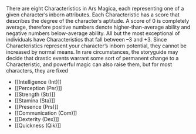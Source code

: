 There are eight Characteristics in Ars Magica, each representing one of a given character’s inborn attributes. Each Characteristic has a score that describes the degree of the character’s aptitude. A score of 0 is completely average, therefore positive numbers denote higher-than-average ability and negative numbers below-average ability. All but the most exceptional of individuals have Characteristics that fall between –3 and +3.
Since Characteristics represent your character’s inborn potential, they cannot be increased by normal means. In rare circumstances, the storyguide may decide that drastic events warrant some sort of permanent change to a Characteristic, and powerful magic can also raise them, but for most characters, they are fixed
- [[Intelligence (Int)]]
- [[Perception (Per)]]
- [[Strength (Str)]]
- [[Stamina (Sta)]]
- [[Presence (Prs)]]
- [[Communication (Com)]]
- [[Dexterity (Dex)]]
- [[Quickness (Qik)]]
